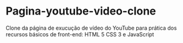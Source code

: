 # Pagina-youtube-video-clone
 Clone da página de exucução de vídeo do YouTube para prática dos recursos básicos de front-end: HTML 5 CSS 3 e JavaScript

